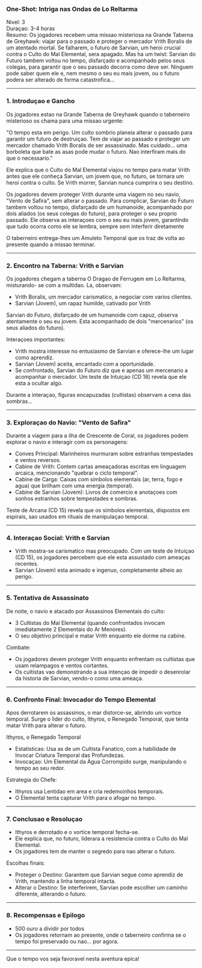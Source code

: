 ### One-Shot: Intriga nas Ondas de Lo Reltarma

Nivel: 3  
Duraçao: 3-4 horas  
Resumo: Os jogadores recebem uma missao misteriosa na Grande Taberna de
Greyhawk: viajar para o passado e proteger o mercador Vrith Boralis de um
atentado mortal. Se falharem, o futuro de Sarvian, um heroi crucial contra o
Culto do Mal Elemental, sera apagado. Mas ha um twist: Sarvian do Futuro
tambem voltou no tempo, disfarçado e acompanhado pelos seus colegas, para
garantir que o seu passado decorra como deve ser. Ninguem pode saber quem ele
e, nem mesmo o seu eu mais jovem, ou o futuro podera ser alterado de forma
catastrofica...

* * *

### 1\. Introduçao e Gancho

Os jogadores estao na Grande Taberna de Greyhawk quando o taberneiro
misterioso os chama para uma missao urgente:

"O tempo esta em perigo. Um culto sombrio planeia alterar o passado para
garantir um futuro de destruiçao. Tem de viajar ao passado e proteger um
mercador chamado Vrith Boralis de ser assassinado. Mas cuidado... uma
borboleta que bate as asas pode mudar o futuro. Nao interfiram mais do que o
necessario."

Ele explica que o Culto do Mal Elemental viajou no tempo para matar Vrith
antes que ele conheça Sarvian, um jovem que, no futuro, se tornara um heroi
contra o culto. Se Vrith morrer, Sarvian nunca cumprira o seu destino.

Os jogadores devem proteger Vrith durante uma viagem no seu navio, "Vento de
Safira", sem alterar o passado. Para complicar, Sarvian do Futuro tambem
voltou no tempo, disfarçado de um humanoide, acompanhado por dois aliados (os
seus colegas do futuro), para proteger o seu proprio passado. Ele observa as
interaçoes com o seu eu mais jovem, garantindo que tudo ocorra como ele se
lembra, sempre sem interferir diretamente

O taberneiro entrega-lhes um Amuleto Temporal que os traz de volta ao presente
quando a missao terminar.

* * *

### 2\. Encontro na Taberna: Vrith e Sarvian

Os jogadores chegam a taberna O Dragao de Ferrugem em Lo Reltarma, misturando-
se com a multidao. La, observam:

  * Vrith Boralis, um mercador carismatico, a negociar com varios clientes.
  * Sarvian (Jovem), um rapaz humilde, cativado por Vrith

Sarvian do Futuro, disfarçado de um humanoide com capuz, observa atentamente o
seu eu jovem. Esta acompanhado de dois "mercenarios" (os seus aliados do
futuro).

Interaçoes importantes:

  * Vrith mostra interesse no entusiasmo de Sarvian e oferece-lhe um lugar como aprendiz.
  * Sarvian (Jovem) aceita, encantado com a oportunidade.
  * Se confrontado, Sarvian do Futuro diz que e apenas um mercenario a acompanhar o mercador. Um teste de Intuiçao (CD 18) revela que ele esta a ocultar algo.

Durante a interaçao, figuras encapuzadas (cultistas) observam a cena das
sombras...

* * *

### 3\. Exploraçao do Navio: "Vento de Safira"

Durante a viagem para a ilha de Crescente de Coral, os jogadores podem
explorar o navio e interagir com os personagens:

  * Conves Principal: Marinheiros murmuram sobre estranhas tempestades e ventos reversos.
  * Cabine de Vrith: Contem cartas ameaçadoras escritas em linguagem arcaica, mencionando "quebrar o ciclo temporal".
  * Cabine de Carga: Caixas com simbolos elementais (ar, terra, fogo e agua) que brilham com uma energia (temporal).
  * Cabine de Sarvian (Jovem): Livros de comercio e anotaçoes com sonhos estranhos sobre tempestades e sombras.

Teste de Arcana (CD 15) revela que os simbolos elementais, dispostos em
espirais, sao usados em rituais de manipulaçao temporal.

* * *

### 4\. Interaçao Social: Vrith e Sarvian

  * Vrith mostra-se carismatico mas preocupado. Com um teste de Intuiçao (CD 15), os jogadores percebem que ele esta assustado com ameaças recentes.
  * Sarvian (Jovem) esta animado e ingenuo, completamente alheio ao perigo.

* * *

### 5\. Tentativa de Assassinato

De noite, o navio e atacado por Assassinos Elementais do culto:

  * 3 Cultistas do Mal Elemental (quando confrontados invocam imediatamente 2 Elementais do Ar Menores).
  * O seu objetivo principal e matar Vrith enquanto ele dorme na cabine.

Combate:

  * Os jogadores devem proteger Vrith enquanto enfrentam os cultistas que usam relampagos e ventos cortantes.
  * Os cultistas vao demonstrando a sua intençao de impedir o desenrolar da historia de Sarvian, vendo-o como uma ameaça.

* * *

### 6\. Confronto Final: Invocador do Tempo Elemental

Apos derrotarem os assassinos, o mar distorce-se, abrindo um vortice temporal.
Surge o lider do culto, Ithyros, o Renegado Temporal, que tenta matar Vrith
para alterar o futuro.

Ithyros, o Renegado Temporal

  * Estatisticas: Usa as de um Cultista Fanatico, com a habilidade de Invocar Criatura Temporal das Profundezas.
  * Invocaçao: Um Elemental da Água Corrompido surge, manipulando o tempo ao seu redor.

Estrategia do Chefe:

  * Ithyros usa Lentidao em area e cria redemoinhos temporais.
  * O Elemental tenta capturar Vrith para o afogar no tempo.

* * *

### 7\. Conclusao e Resoluçao

  * Ithyros e derrotado e o vortice temporal fecha-se.
  * Ele explica que, no futuro, liderara a resistencia contra o Culto do Mal Elemental.
  * Os jogadores tem de manter o segredo para nao alterar o futuro.

Escolhas finais:

  * Proteger o Destino: Garantem que Sarvian segue como aprendiz de Vrith, mantendo a linha temporal intacta.
  * Alterar o Destino: Se interferirem, Sarvian pode escolher um caminho diferente, alterando o futuro.

* * *

### 8\. Recompensas e Epilogo

  * 500 ouro a dividir por todos
  * Os jogadores retornam ao presente, onde o taberneiro confirma se o tempo foi preservado ou nao... por agora.

* * *

Que o tempo vos seja favoravel nesta aventura epica!



















